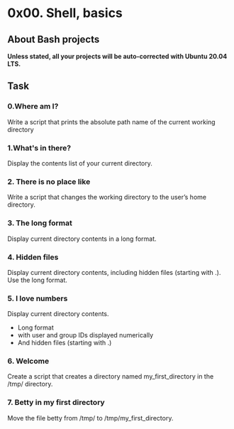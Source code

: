 # 0x00. Shell, basics
## About Bash projects
**Unless stated, all your projects will be auto-corrected with Ubuntu 20.04 LTS.**
## Task
### 0.Where am I?
Write a script that prints the absolute path name of the current working directory
### 1.What's in there?
Display the contents list of your current directory.
### 2. There is no place like
Write a script that changes the working directory to the user’s home directory.
### 3. The long format
Display current directory contents in a long format.
### 4. Hidden files
Display current directory contents, including hidden files (starting with .). Use the long format.
### 5. I love numbers
Display current directory contents.
- Long format
- with user and group IDs displayed numerically
- And hidden files (starting with .)
### 6. Welcome
Create a script that creates a directory named my_first_directory in the /tmp/ directory.
### 7. Betty in my first directory
Move the file betty from /tmp/ to /tmp/my_first_directory.
